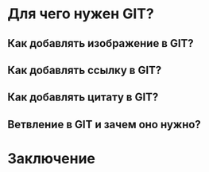 # Для чего нужен GIT?

## Как добавлять изображение в GIT?

## Как добавлять ссылку в GIT?

## Как добавлять цитату в GIT?

## Ветвление в GIT и зачем оно нужно?

# Заключение